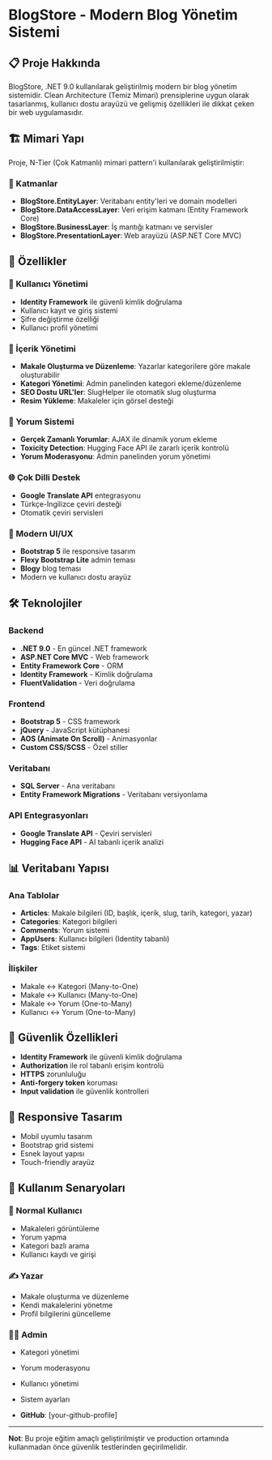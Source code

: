 # BlogStore - Modern Blog Yönetim Sistemi

## 📋 Proje Hakkında

BlogStore, .NET 9.0 kullanılarak geliştirilmiş modern bir blog yönetim sistemidir. Clean Architecture (Temiz Mimari) prensiplerine uygun olarak tasarlanmış, kullanıcı dostu arayüzü ve gelişmiş özellikleri ile dikkat çeken bir web uygulamasıdır.

## 🏗️ Mimari Yapı

Proje, N-Tier (Çok Katmanlı) mimari pattern'i kullanılarak geliştirilmiştir:

### 📁 Katmanlar

- **BlogStore.EntityLayer**: Veritabanı entity'leri ve domain modelleri
- **BlogStore.DataAccessLayer**: Veri erişim katmanı (Entity Framework Core)
- **BlogStore.BusinessLayer**: İş mantığı katmanı ve servisler
- **BlogStore.PresentationLayer**: Web arayüzü (ASP.NET Core MVC)

## 🚀 Özellikler

### 👥 Kullanıcı Yönetimi
- **Identity Framework** ile güvenli kimlik doğrulama
- Kullanıcı kayıt ve giriş sistemi
- Şifre değiştirme özelliği
- Kullanıcı profil yönetimi

### 📝 İçerik Yönetimi
- **Makale Oluşturma ve Düzenleme**: Yazarlar kategorilere göre makale oluşturabilir
- **Kategori Yönetimi**: Admin panelinden kategori ekleme/düzenleme
- **SEO Dostu URL'ler**: SlugHelper ile otomatik slug oluşturma
- **Resim Yükleme**: Makaleler için görsel desteği

### 💬 Yorum Sistemi
- **Gerçek Zamanlı Yorumlar**: AJAX ile dinamik yorum ekleme
- **Toxicity Detection**: Hugging Face API ile zararlı içerik kontrolü
- **Yorum Moderasyonu**: Admin panelinden yorum yönetimi

### 🌐 Çok Dilli Destek
- **Google Translate API** entegrasyonu
- Türkçe-İngilizce çeviri desteği
- Otomatik çeviri servisleri

### 🎨 Modern UI/UX
- **Bootstrap 5** ile responsive tasarım
- **Flexy Bootstrap Lite** admin teması
- **Blogy** blog teması
- Modern ve kullanıcı dostu arayüz

## 🛠️ Teknolojiler

### Backend
- **.NET 9.0** - En güncel .NET framework
- **ASP.NET Core MVC** - Web framework
- **Entity Framework Core** - ORM
- **Identity Framework** - Kimlik doğrulama
- **FluentValidation** - Veri doğrulama

### Frontend
- **Bootstrap 5** - CSS framework
- **jQuery** - JavaScript kütüphanesi
- **AOS (Animate On Scroll)** - Animasyonlar
- **Custom CSS/SCSS** - Özel stiller

### Veritabanı
- **SQL Server** - Ana veritabanı
- **Entity Framework Migrations** - Veritabanı versiyonlama

### API Entegrasyonları
- **Google Translate API** - Çeviri servisleri
- **Hugging Face API** - AI tabanlı içerik analizi

## 📊 Veritabanı Yapısı

### Ana Tablolar
- **Articles**: Makale bilgileri (ID, başlık, içerik, slug, tarih, kategori, yazar)
- **Categories**: Kategori bilgileri
- **Comments**: Yorum sistemi
- **AppUsers**: Kullanıcı bilgileri (Identity tabanlı)
- **Tags**: Etiket sistemi

### İlişkiler
- Makale ↔ Kategori (Many-to-One)
- Makale ↔ Kullanıcı (Many-to-One)
- Makale ↔ Yorum (One-to-Many)
- Kullanıcı ↔ Yorum (One-to-Many)

## 🔐 Güvenlik Özellikleri

- **Identity Framework** ile güvenli kimlik doğrulama
- **Authorization** ile rol tabanlı erişim kontrolü
- **HTTPS** zorunluluğu
- **Anti-forgery token** koruması
- **Input validation** ile güvenlik kontrolleri

## 📱 Responsive Tasarım

- Mobil uyumlu tasarım
- Bootstrap grid sistemi
- Esnek layout yapısı
- Touch-friendly arayüz

## 🎯 Kullanım Senaryoları

### 👤 Normal Kullanıcı
- Makaleleri görüntüleme
- Yorum yapma
- Kategori bazlı arama
- Kullanıcı kaydı ve girişi

### ✍️ Yazar
- Makale oluşturma ve düzenleme
- Kendi makalelerini yönetme
- Profil bilgilerini güncelleme

### 👨‍💼 Admin
- Kategori yönetimi
- Yorum moderasyonu
- Kullanıcı yönetimi
- Sistem ayarları

- **GitHub**: [your-github-profile]

---

**Not**: Bu proje eğitim amaçlı geliştirilmiştir ve production ortamında kullanmadan önce güvenlik testlerinden geçirilmelidir.
